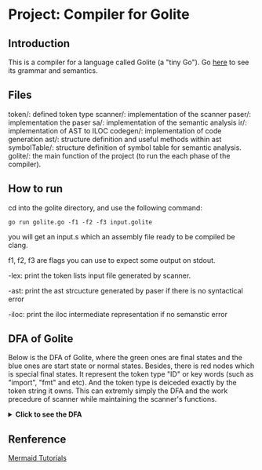 # Project: Compiler for Golite

## Introduction

This is a compiler for a language called Golite (a "tiny Go"). Go [here](https://classes.cs.uchicago.edu/archive/2021/fall/51300-1/assignments/overview/index.html) to see its grammar and semantics.

## Files

token/: defined token type
scanner/: implementation of the scanner
paser/: implementation the paser
sa/: implementation of the semantic analysis
ir/: implementation of AST to ILOC
codegen/: implementation of code generation
ast/: structure definition and useful methods within ast
symbolTable/: structure definition of symbol table for semantic analysis.
golite/: the main function of the project (to run the each phase of the compiler).

## How to run

cd into the golite directory, and use the following command:

```shell
go run golite.go -f1 -f2 -f3 input.golite
```

you will get an input.s which an assembly file ready to be compiled be clang.

f1, f2, f3 are flags you can use to expect some output on stdout.

-lex: print the token lists input file generated by scanner.

-ast: print the ast strcucture generated by paser if there is no syntactical error

-iloc: print the iloc intermediate representation if no semanstic error


## DFA of Golite

Below is the DFA of Golite, where the green ones are final states and the blue ones are start state or normal states. Besides, there is red nodes which is special final states. It represent the token type "ID" or key words (such as "import", "fmt" and etc). And the token type is deiceded exactly by the token string it owns. This can extremly simply the DFA and the work precedure of scanner while maintaining the scanner's functions.

<details>
<summary><b>Click to see the DFA</b></summary>

![DFA of Golite](https://i.ibb.co/rtfnsqP/ey-Jjb2-Rl-Ijoi-Z3-Jhc-Ggg-TFJcbi-Ag-ICAw-KCh-Td-GFyd-Ckp-IC0t-XCIn-ICcgf-CAn-XFx0-Jy-B8-ICdc-XG4n-X.jpg).

</details>

## Renference

[Mermaid Tutorials](https://mermaid-js.github.io/mermaid/#/Tutorials?id=live-editor-tutorials)
